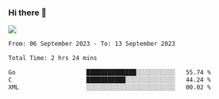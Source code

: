 ### Hi there 👋️

![](https://komarev.com/ghpvc/?username=Loner1024)

<!--START_SECTION:waka-->

```txt
From: 06 September 2023 - To: 13 September 2023

Total Time: 2 hrs 24 mins

Go                    ██████████████░░░░░░░░░░░   55.74 %
C                     ███████████░░░░░░░░░░░░░░   44.24 %
XML                   ░░░░░░░░░░░░░░░░░░░░░░░░░   00.02 %
```

<!--END_SECTION:waka-->



